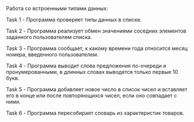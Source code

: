 Работа со встроенными типами данных:

Task 1 - Программа проверяет типы данных в списке.

Task 2 - Программа реализует обмен значениями соседних элементов заданного пользователем списка.

Task 3 - Программа сообщает, к какому времени года относится месяц номера, введенного пользователем.

Task 4 - Программа выводит слова предложения по-очереди и пронумерованными, в длинных словах выводятся только первые 10 букв.

Task 5 - Программа добавляет новое число в список чисел и вставляет его в конце или после повторяющихся чисел, если оно совпадает с ними.

Task 6 - Программа пересобирает словарь из характеристик товаров.
